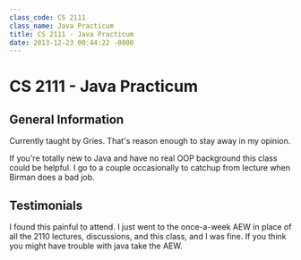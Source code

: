 ```yaml
---
class_code: CS 2111
class_name: Java Practicum
title: CS 2111 - Java Practicum
date: 2013-12-23 00:44:22 -0800
---
```

# CS 2111 - Java Practicum

## General Information

Currently taught by Gries. That's reason enough to stay away in my opinion.

If you're totally new to Java and have no real OOP background this class could be helpful. I go to a couple occasionally to catchup from lecture when Birman does a bad job.

## Testimonials

I found this painful to attend. I just went to the once-a-week AEW in place of all the 2110 lectures, discussions, and this class, and I was fine. If you think you might have trouble with java take the AEW.
